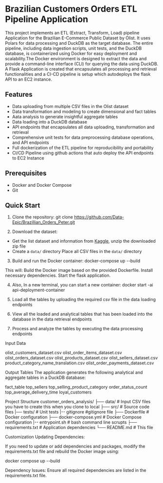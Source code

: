 # Brazilian Customers Orders ETL Pipeline Application

This project implements an ETL (Extract, Transform, Load) pipeline Application for the Brazilian E-Commerce Public Dataset by Olist. It uses Polars for data processing and DuckDB as the target database. The entire pipeline, including data ingestion scripts, unit tests, and the DuckDB database, is containerized using Docker for easy deployment and scalability.The Docker environment is designed to extract the  data and provide a command-line interface (CLI) for querying the data using DuckDB.
A Flask Application is created that encapsulates all processing and retrieval functionalities and a CI-CD pipeline is setup which autodeploys the flask API to an EC2 instance.

## Features

- Data uploading from multiple CSV files in the Olist dataset
- Data transformation and modeling to create dimensional and fact tables
- Aata analysis to generate insightful aggregate tables
- Data loading into a DuckDB database
- API endpoints that encapsulates all data uploading, transformation and retrieval
- Comprehensive unit tests for data preprocessing database operations, and API endpoints
- Full dockerization of the ETL pipeline for reproducibility and portability
- CI/CD Pipeline using github actions that auto deploy the API endpoints to EC2 Instance

## Prerequisites

- Docker and Docker Compose
- Git

## Quick Start

1. Clone the repository:
git clone https://github.com/Data-Epic/Brazillian_Orders_Peter.git

2. Download the dataset:
- Get the list dataset and information from [Kaggle](https://www.kaggle.com/datasets/olistbr/brazilian-ecommerce), unzip the downloaded zip file
- Create a `data/` directory Place all CSV files in the `data/` directory

3. Build and run the Docker container:
docker-compose up --build

This will:
Build the Docker image based on the provided Dockerfile.
Install necessary dependencies.
Start the flask application.

4. Also, In a new terminal, you can start a new container:
docker start -ai api-deployment-container

5. Load all the tables by uploading the required csv file in the data loading endpoints
6. View all the loaded and analytical tables that has been loaded into the database in the data retrieval endpoints
7. Process and analyze the tables by executing the data processing endpoints

Input Data

olist_customers_dataset.csv
olist_order_items_dataset.csv
olist_orders_dataset.csv
olist_products_dataset.csv
olist_sellers_dataset.csv
product_category_name_translation.csv
olist_order_payments_dataset.csv

Output Tables
The application generates the following analytical and aggregate tables in a DuckDB database:

fact_table
top_sellers
top_selling_product_category
order_status_count
top_average_delivery_time
loyal_customers

Project Structure
customer_orders_analysis/
├── data/                  # Input CSV files you have to create this when you clone to local
├── src/                   # Source code files
|── tests/                 # Unit tests
|-- gitignore              #gitignore file
├── Dockerfile             # Docker configuration
├── docker-compose.yml     # Docker Compose configuration
|-- entrypoint.sh          # bash command line scrupts
├── requirements.txt       # Application dependencies
└── README.md              # This file

Customization
Updating Dependencies:

If you need to update or add dependencies and packages, modify the requirements.txt file and rebuild the Docker image using:

docker compose up --build

Dependency Issues:
Ensure all required dependencies are listed in the requirements.txt file.